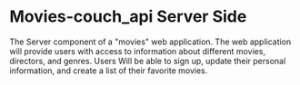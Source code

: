 # Movies-couch_api Server Side
The Server component of a "movies" web application. The web application will provide users with access to information about different movies, directors, and genres.
Users Will be able to sign up, update their personal information, and create a list of their favorite movies. 
